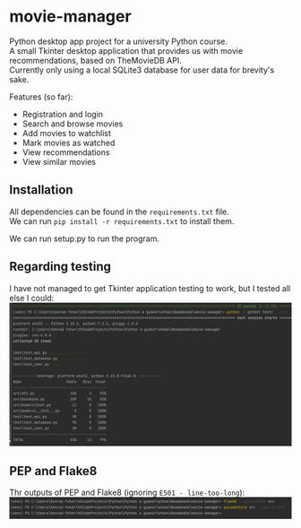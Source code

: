 # movie-manager

Python desktop app project for a university Python course.  
A small Tkinter desktop application that provides us with movie recommendations, based on TheMovieDB API.  
Currently only using a local SQLite3 database for user data for brevity's sake.  

Features (so far):  
- Registration and login 
- Search and browse movies
- Add movies to watchlist
- Mark movies as watched
- View recommendations
- View similar movies

## Installation

All dependencies can be found in the `requirements.txt` file.  
We can run `pip install -r requirements.txt` to install them.  

We can run setup.py to run the program.

## Regarding testing

I have not managed to get Tkinter application testing to work, but I tested all else I could:  
![image of tests](/tested_what_i_could.png)

## PEP and Flake8

Thr outputs of PEP and Flake8 (ignoring `E501 - line-too-long`):
![image of linters](/flake8_and_pep.png)
